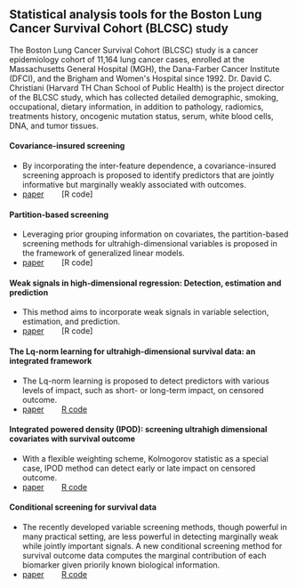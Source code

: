 ## Statistical analysis tools for the Boston Lung Cancer Survival Cohort (BLCSC) study

The Boston Lung Cancer Survival Cohort (BLCSC) study is a cancer epidemiology cohort of 11,164 lung cancer cases, enrolled at the Massachusetts General Hospital (MGH), the Dana-Farber Cancer Institute (DFCI), and the Brigham and Women's Hospital since 1992. Dr. David C. Christiani (Harvard TH Chan School of Public Health) is the project director of the BLCSC study, which has collected detailed demographic, smoking, occupational, dietary information, in addition to pathology, radiomics, treatments history, oncogenic mutation status, serum, white blood cells, DNA, and tumor tissues. 


#### Covariance-insured screening
 * By incorporating the inter-feature dependence, a covariance-insured screening approach is proposed to identify predictors that are jointly informative but marginally weakly associated with outcomes.
 * [paper](https://www.stt.msu.edu/users/hhong/2018-CIS_CSDA_final%20%281%29.pdf) &nbsp; &nbsp;&nbsp; &nbsp;  [R code]
  
#### Partition-based screening
 * Leveraging prior grouping information on covariates, the partition-based screening methods for ultrahigh-dimensional variables is proposed in the framework of generalized linear models.
  * [paper](https://www.stt.msu.edu/users/hhong/pbs.pdf)  &nbsp; &nbsp;&nbsp; &nbsp;  [R code]

#### Weak signals in high-dimensional regression: Detection, estimation and prediction
 * This method aims to incorporate weak signals in variable selection,
estimation, and prediction.
 * [paper](https://www.stt.msu.edu/users/hhong/asmb.2340%20%281%29.pdf) &nbsp; &nbsp;&nbsp; &nbsp;   [R code]


#### The Lq-norm learning for ultrahigh-dimensional survival data: an integrated framework
* The Lq-norm learning is proposed to detect predictors with various levels of impact, such as short- or long-term impact, on censored
outcome.
 * [paper](https://www.stt.msu.edu/users/hhong/2018-CMC-0715-4p.pdf) &nbsp; &nbsp;&nbsp; &nbsp;   [R code](https://github.com/younghhk/software/blob/master/Lq.R)
  
#### Integrated powered density (IPOD): screening ultrahigh dimensional covariates with survival outcome
 *  With a flexible weighting scheme, Kolmogorov statistic as a special case,  IPOD method can detect early or late impact on censored outcome.
   * [paper](https://www.stt.msu.edu/users/hhong/Hong_et_al-2017-Biometrics.pdf)  &nbsp; &nbsp;&nbsp; &nbsp;  [R code](https://github.com/younghhk/software/blob/master/IPOD.R)
 
#### Conditional screening for survival data
 * The recently developed variable screening methods, though powerful in many practical setting,  are less powerful in detecting marginally weak while jointly important signals. A new conditional screening method for survival outcome data computes the marginal contribution of each biomarker given priorily known biological information.
  * [paper](https://www.stt.msu.edu/users/hhong/conditional_survival.pdf)  &nbsp; &nbsp;&nbsp; &nbsp; [R code](https://github.com/younghhk/software/blob/master/CS.R)

